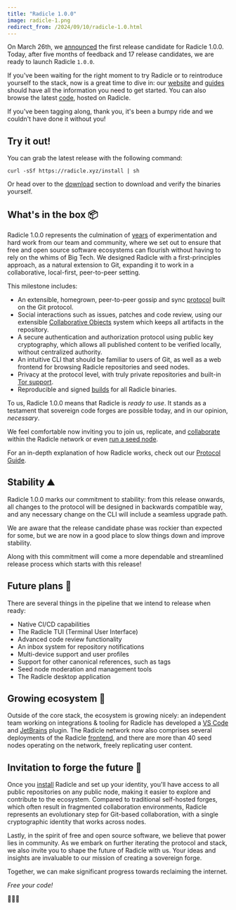 ```yaml
---
title: "Radicle 1.0.0"
image: radicle-1.png
redirect_from: /2024/09/10/radicle-1.0.html
---
```


On March 26th, we [announced][rc1] the first release candidate for Radicle 1.0.0.
Today, after five months of feedback and 17 release candidates, we are ready to
launch Radicle `1.0.0`.

If you've been waiting for the right moment to try Radicle or to reintroduce
yourself to the stack, now is a great time to dive in: our [website][website]
and [guides][guides] should have all the information you need to get started.
You can also browse the latest [code][heartwood], hosted on Radicle.

If you've been tagging along, thank you, it's been a bumpy ride and we couldn't
have done it without you!

## Try it out!

You can grab the latest release with the following command:

    curl -sSf https://radicle.xyz/install | sh

Or head over to the [download](/download) section to download and verify the
binaries yourself.

## What's in the box 📦

Radicle 1.0.0 represents the culmination of [years](/history) of experimentation
and hard work from our team and community, where we set out to ensure that free
and open source software ecosystems can flourish without having to rely on the
whims of Big Tech. We designed Radicle with a first-principles approach, as a
natural extension to Git, expanding it to work in a collaborative, local-first,
peer-to-peer setting.

This milestone includes:

* An extensible, homegrown, peer-to-peer gossip and sync [protocol](/guides/protocol)
  built on the Git protocol.
* Social interactions such as issues, patches and code review, using our
  extensible [Collaborative Objects][cobs] system which keeps all artifacts
  in the repository.
* A secure authentication and authorization protocol using public key
  cryptography, which allows all published content to be verified locally,
  without centralized authority.
* An intuitive CLI that should be familiar to users of Git, as well as a web
  frontend for browsing Radicle repositories and seed nodes.
* Privacy at the protocol level, with truly private repositories and built-in
  [Tor support][tor].
* Reproducible and signed [builds](/download) for all Radicle binaries.

To us, Radicle 1.0.0 means that Radicle is *ready to use*. It stands as a
testament that sovereign code forges are possible today, and in our opinion,
*necessary*.

We feel comfortable now inviting you to join us, replicate, and
[collaborate](/guides/user) within the Radicle network or even [run a seed
node](/guides/seeder).

For an in-depth explanation of how Radicle works, check out our [Protocol
Guide](/guides/protocol).

## Stability ⛰️

Radicle 1.0.0 marks our commitment to stability: from this release onwards, all
changes to the protocol will be designed in backwards compatible way, and any
necessary change on the CLI will include a seamless upgrade path.

We are aware that the release candidate phase was rockier than expected for
some, but we are now in a good place to slow things down and improve stability.

Along with this commitment will come a more dependable and streamlined release
process which starts with this release!

## Future plans 🔮

There are several things in the pipeline that we intend to release when ready:

* Native CI/CD capabilities
* The Radicle TUI (Terminal User Interface)
* Advanced code review functionality
* An inbox system for repository notifications
* Multi-device support and user profiles
* Support for other canonical references, such as tags
* Seed node moderation and management tools
* The Radicle desktop application

## Growing ecosystem 🌱

Outside of the core stack, the ecosystem is growing nicely:  an independent
team working on integrations & tooling for Radicle has developed a [VS
Code][vscode] and [JetBrains][jetbrains] plugin. The Radicle network now also
comprises several deployments of the Radicle [frontend][fe], and there are more
than 40 seed nodes operating on the network, freely replicating user content.

## Invitation to forge the future 🤝

Once you [install][install] Radicle and set up your identity, you'll have access
to all public repositories on any public node, making it easier to explore and
contribute to the ecosystem. Compared to traditional self-hosted forges, which
often result in fragmented collaboration environments, Radicle represents an
evolutionary step for Git-based collaboration, with a single cryptographic
identity that works across nodes.

Lastly, in the spirit of free and open source software, we believe that power
lies in community. As we embark on further iterating the protocol and stack, we
also invite you to shape the future of Radicle with us. Your ideas and insights
are invaluable to our mission of creating a sovereign forge.

Together, we can make significant progress towards reclaiming the internet.

*Free your code!*

👾👾👾


[cobs]: /guides/protocol#collaborative-objects
[vscode]: https://app.radicle.at/nodes/seed.radicle.gr/rad:z3Makm6fsQQXmpSFE43DZqwupaEhk
[heartwood]: https://app.radicle.xyz/nodes/seed.radicle.xyz/rad:z3gqcJUoA1n9HaHKufZs5FCSGazv5
[jetbrains]: https://app.radicle.at/nodes/seed.radicle.gr/rad:z3WHS4GSf8hChLjGYfPkJY7vCxsBK
[fe]: https://app.radicle.xyz/nodes/seed.radicle.xyz/rad:z4V1sjrXqjvFdnCUbxPFqd5p4DtH5
[rc1]: https://x.com/radicle/status/1772659708978991605?s=20
[website]: /
[guides]: /guides
[user]: /guides/user
[install]: /guides/user#installation
[mirror]: /guides/user/#git-going-with-repositories
[tor]: /guides/user/#4-embracing-the-onion

